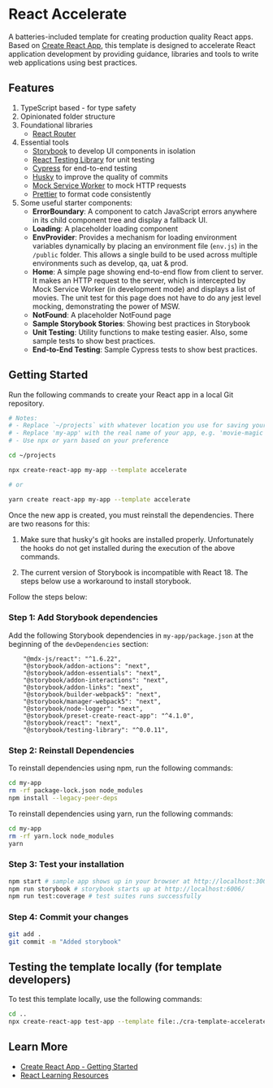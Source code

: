 # React Accelerate

A batteries-included template for creating production quality React apps. Based
on [Create React App](https://github.com/facebook/create-react-app), this
template is designed to accelerate React application development by providing
guidance, libraries and tools to write web applications using best practices.

## Features

1. TypeScript based - for type safety
2. Opinionated folder structure
3. Foundational libraries
   - [React Router](https://reactrouter.com/)
4. Essential tools
   - [Storybook](https://storybook.js.org/) to develop UI components in
     isolation
   - [React Testing Library](https://testing-library.com/) for unit testing
   - [Cypress](https://www.cypress.io/) for end-to-end testing
   - [Husky](https://typicode.github.io/husky) to improve the quality of commits
   - [Mock Service Worker](https://mswjs.io/) to mock HTTP requests
   - [Prettier](https://prettier.io/) to format code consistently
5. Some useful starter components:
   - **ErrorBoundary**: A component to catch JavaScript errors anywhere in its
     child component tree and display a fallback UI.
   - **Loading**: A placeholder loading component
   - **EnvProvider**: Provides a mechanism for loading environment variables
     dynamically by placing an environment file (`env.js`) in the `/public`
     folder. This allows a single build to be used across multiple environments
     such as develop, qa, uat & prod.
   - **Home**: A simple page showing end-to-end flow from client to server. It
     makes an HTTP request to the server, which is intercepted by Mock Service
     Worker (in development mode) and displays a list of movies. The unit test
     for this page does not have to do any jest level mocking, demonstrating the
     power of MSW.
   - **NotFound**: A placeholder NotFound page
   - **Sample Storybook Stories**: Showing best practices in Storybook
   - **Unit Testing**: Utility functions to make testing easier. Also, some
     sample tests to show best practices.
   - **End-to-End Testing**: Sample Cypress tests to show best practices.

## Getting Started

Run the following commands to create your React app in a local Git repository.

```sh
# Notes:
# - Replace `~/projects` with whatever location you use for saving your projects
# - Replace 'my-app' with the real name of your app, e.g. 'movie-magic'
# - Use npx or yarn based on your preference

cd ~/projects

npx create-react-app my-app --template accelerate

# or

yarn create react-app my-app --template accelerate
```

Once the new app is created, you must reinstall the dependencies. There are two
reasons for this:

1. Make sure that husky's git hooks are installed properly. Unfortunately the
   hooks do not get installed during the execution of the above commands.

2. The current version of Storybook is incompatible with React 18. The steps
   below use a workaround to install storybook.

Follow the steps below:

### Step 1: Add Storybook dependencies

Add the following Storybook dependencies in `my-app/package.json` at the
beginning of the `devDependencies` section:

```
    "@mdx-js/react": "^1.6.22",
    "@storybook/addon-actions": "next",
    "@storybook/addon-essentials": "next",
    "@storybook/addon-interactions": "next",
    "@storybook/addon-links": "next",
    "@storybook/builder-webpack5": "next",
    "@storybook/manager-webpack5": "next",
    "@storybook/node-logger": "next",
    "@storybook/preset-create-react-app": "^4.1.0",
    "@storybook/react": "next",
    "@storybook/testing-library": "^0.0.11",
```

### Step 2: Reinstall Dependencies

To reinstall dependencies using npm, run the following commands:

```sh
cd my-app
rm -rf package-lock.json node_modules
npm install --legacy-peer-deps
```

To reinstall dependencies using yarn, run the following commands:

```sh
cd my-app
rm -rf yarn.lock node_modules
yarn
```

### Step 3: Test your installation

```sh
npm start # sample app shows up in your browser at http://localhost:3000/
npm run storybook # storybook starts up at http://localhost:6006/
npm run test:coverage # test suites runs successfully
```

### Step 4: Commit your changes

```sh
git add .
git commit -m "Added storybook"
```

## Testing the template locally (for template developers)

To test this template locally, use the following commands:

```sh
cd ..
npx create-react-app test-app --template file:./cra-template-accelerate
```

## Learn More

- [Create React App - Getting Started](https://create-react-app.dev/docs/getting-started)
- [React Learning Resources](https://github.com/nareshbhatia/react-learning-resources)
